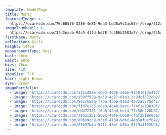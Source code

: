 ```yaml
---
template: ModelPage
title: Monty
featuredImage: >-
  https://ucarecdn.com/76b685f6-3256-4e81-9ea3-bdd5a9c2ac62/-/crop/312x207/0,2/-/preview/
imageThumbnail: >-
  https://ucarecdn.com/3fd3eaab-94c9-41fd-bd78-fc406b2583a7/-/crop/245x337/1,1/-/preview/
firstName: Monty
collection: Girls
height: 144cm
measurementType: bust
bust: 66cm
waist: 60cm
hips: 76cm
size: '10'
shoeSize: 5-6
hair: Light Brown
eyes: Brown
imagePortfolio:
  - image: 'https://ucarecdn.com/a35cd88e-cbe3-4636-a6ae-92501914a412/'
  - image: 'https://ucarecdn.com/159ff928-9a53-4e27-81a3-2c8dcf372eb2/'
  - image: 'https://ucarecdn.com/56cc65ea-f7ba-4bbe-916d-4572a3775d41/'
  - image: 'https://ucarecdn.com/ffd7e1c6-c8a9-4c40-9acc-f14f1e13818f/'
  - image: 'https://ucarecdn.com/edd72321-f6b8-42ed-bef4-77c58d220b87/'
  - image: 'https://ucarecdn.com/78d2c251-560c-40fe-b6b9-cf6f25f8e06a/'
  - image: 'https://ucarecdn.com/e0b89cc9-93af-4138-9d6c-4eb5af6cf042/'
  - image: 'https://ucarecdn.com/87b97b4a-54ff-46bf-b86a-87f9a1f52bb3/'
---
```


